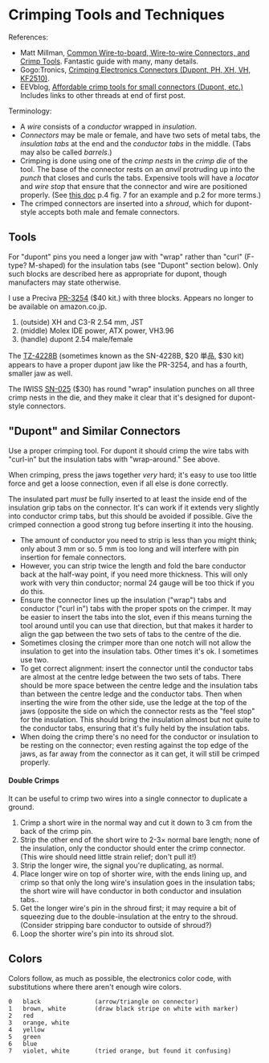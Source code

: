 Crimping Tools and Techniques
=============================

References:
- Matt Millman,
  [Common Wire-to-board, Wire-to-wire Connectors, and Crimp Tools][millman].
  Fantastic guide with many, many details.
- Gogo:Tronics,
  [Crimping Electronics Connectors (Dupont, PH, XH, VH, KF2510)][gogo].
- EEVblog, [Affordable crimp tools for small connectors (Dupont, etc.)][eev]
  Includes links to other threads at end of first post.

Terminology:
- A _wire_ consists of a _conductor_ wrapped in _insulation_.
- _Connectors_ may be male or female, and have two sets of metal tabs, the
  _insulation tabs_ at the end and the _conductor tabs_ in the middle.
  (Tabs may also be called _barrels_.)
- Crimping is done using one of the _crimp nests_ in the _crimp die_ of the
  tool. The base of the connector rests on an _anvil_ protruding up into
  the _punch_ that closes and curls the tabs. Expensive tools will have a
  _locator_ and _wire stop_ that ensure that the connector and wire are
  positioned properly. (See [this doc][63828-2000] p.4 fig. 7 for an
  example and p.2 for more terms.)
- The crimped connectors are inserted into a _shroud_, which for
  dupont-style accepts both male and female connectors.



Tools
-----

For "dupont" pins you need a longer jaw with "wrap" rather than "curl"
(F-type? M-shaped) for the insulation tabs (see "Dupont" section below).
Only such blocks are described here as appropriate for dupont, though
manufacters may state otherwise.

I use a Preciva [PR-3254][] ($40 kit.) with three blocks.  Appears no
longer to be available on amazon.co.jp.
1. (outside) XH and C3-R 2.54 mm, JST
2. (middle) Molex IDE power, ATX power, VH3.96
3. (handle) dupont 2.54 male/female

The [TZ-4228B][] (sometimes known as the SN-4228B, $20 単品, $30 kit)
appears to have a proper dupont jaw like the PR-3254, and has a fourth,
smaller jaw as well.

The IWISS [SN-025][] ($30) has round "wrap" insulation punches on all
three crimp nests in the die, and they make it clear that it's designed
for dupont-style connectors.


"Dupont" and Similar Connectors
-------------------------------

Use a proper crimping tool. For dupont it should crimp the wire tabs
with "curl-in" but the insulation tabs with "wrap-around." See above.

When crimping, press the jaws together _very_ hard; it's easy to use too
little force and get a loose connection, even if all else is done
correctly.

The insulated part _must_ be fully inserted to at least the inside end of
the insulation grip tabs on the connector. It's can work if it extends very
slightly into conductor crimp tabs, but this should be avoided if possible.
Give the crimped connection a good strong tug before inserting it into the
housing.
- The amount of conductor you need to strip is less than you might
  think; only about 3 mm or so. 5 mm is too long and will interfere
  with pin insertion for female connectors.
- However, you can strip twice the length and fold the bare conductor back
  at the half-way point, if you need more thickness. This will only work
  with very thin conductor; normal 24 gauge will be too thick if you do
  this.
- Ensure the connector lines up the insulation ("wrap") tabs and conductor
  ("curl in") tabs with the proper spots on the crimper. It may be
  easier to insert the tabs into the slot, even if this means turning
  the tool around until you can use that direction, but that makes it
  harder to align the gap between the two sets of tabs to the centre
  of the die.
- Sometimes closing the crimper more than one notch will not allow the
  insulation to get into the insulation tabs. Other times it's ok. I
  sometimes use two.
- To get correct alignment: insert the connector until the conductor tabs are
  almost at the centre ledge between the two sets of tabs. There should be
  more space between the centre ledge and the insulation tabs than between
  the centre ledge and the conductor tabs. Then when inserting the wire from
  the other side, use the ledge at the top of the jaws (opposite the side on
  which the connector rests as the "feel stop" for the insulation. This
  should bring the insulation almost but not quite to the conductor tabs,
  ensuring that it's fully held by the insulation tabs.
- When doing the crimp there's no need for the conductor or insulation to be
  resting on the connector; even resting against the top edge of the jaws,
  as far away from the connector as it can get, it will still be crimped
  properly.

#### Double Crimps

It can be useful to crimp two wires into a single connector to duplicate a
ground.
1. Crimp a short wire in the normal way and cut it down to 3 cm from the
   back of the crimp pin.
2. Strip the other end of the short wire to 2-3× normal bare length; none
   of the insulation, only the conductor should enter the crimp connector.
   (This wire should need little strain relief; don't pull it!)
3. Strip the longer wire, the signal you're duplicating, as normal.
4. Place longer wire on top of shorter wire, with the ends lining up, and
   crimp so that only the long wire's insulation goes in the insulation
   tabs; the short wire will have conductor in both conductor and
   insulation tabs..
5. Get the longer wire's pin in the shroud first; it may require a bit of
   squeezing due to the double-insulation at the entry to the shroud.
   (Consider stripping bare conductor to outside of shroud?)
6. Loop the shorter wire's pin into its shroud slot.


Colors
------

Colors follow, as much as possible, the electronics color code, with
substitutions where there aren't enough wire colors.

    0   black               (arrow/triangle on connector)
    1   brown, white        (draw black stripe on white with marker)
    2   red
    3   orange, white
    4   yellow
    5   green
    6   blue
    7   violet, white       (tried orange, but found it confusing)


<!-------------------------------------------------------------------->
[eev]: https://www.eevblog.com/forum/reviews/affordable-crimp-tools-for-small-connectors-(dupont-etc-)/?all
[gogo]: https://sparks.gogo.co.nz/crimping/
[millman]: http://tech.mattmillman.com/info/crimpconnectors/

[63828-2000]: https://www.molex.com/pdm_docs/ats/ATS-638282000.pdf
[PR-3254]: https://www.amazon.com/dp/B07R1H3Z8X/
[SN-025]: https://www.aliexpress.com/item/1005001580094815.html
[TZ-4228B]: https://www.aliexpress.com/item/4000497324950.html
